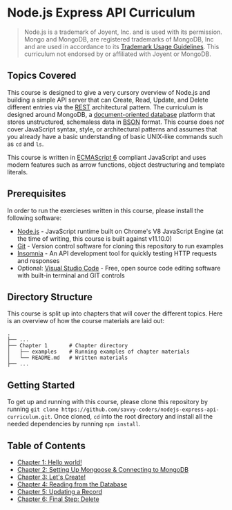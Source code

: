 # Node.js Express API Curriculum

> Node.js is a trademark of Joyent, Inc. and is used with its permission. Mongo and MongoDB, are registered trademarks of MongoDB, Inc and are used in accordance to its [Trademark Usage Guidelines](https://www.mongodb.com/legal/trademark-usage-guidelines). This curriculum not endorsed by or affiliated with Joyent or MongoDB.

## Topics Covered

This course is designed to give a very cursory overview of Node.js and building a simple API server that can Create, Read, Update, and Delete different entries via the [REST](https://en.wikipedia.org/wiki/Representational_state_transfer) architectural pattern. The curriculum is designed around MongoDB, a [document-oriented database](https://en.wikipedia.org/wiki/Document-oriented_database) platform that stores unstructured, schemaless data in [BSON](http://bsonspec.org/) format. This course does *not* cover JavaScript syntax, style, or architectural patterns and assumes that you already have a basic understanding of basic UNIX-like commands such as `cd` and `ls`.

This course is written in [ECMAScript 6](http://es6-features.org) compliant JavaScript and uses modern features such as arrow functions, object destructuring and template literals.

## Prerequisites

In order to run the exercieses written in this course, please install the following software:

- [Node.js](https://nodejs.org) - JavaScript runtime built on Chrome's V8 JavaScript Engine (at the time of writing, this course is built against v11.10.0)
- [Git](https://git-scm.com/downloads) - Version control software for cloning this repository to run examples
- [Insomnia](https://www.insomnia.rest) - An API development tool for quickly testing HTTP requests and responses
- Optional: [Visual Studio Code](https://code.visualstudio.com) - Free, open source code editing software with built-in terminal and GIT controls

## Directory Structure

This course is split up into chapters that will cover the different topics. Here is an overview of how the course materials are laid out:

```
.
├── ...
├── Chapter 1       # Chapter directory
│   ├── examples    # Running examples of chapter materials
│   └── README.md   # Written materials
├── ...
```

## Getting Started

To get up and running with this course, please clone this repository by running `git clone https://github.com/savvy-coders/nodejs-express-api-curriculum.git`. Once cloned, `cd` into the root directory and install all the needed dependencies by running `npm install`.

## Table of Contents

* [Chapter 1: Hello world!](Chapter_1)
* [Chapter 2: Setting Up Mongoose & Connecting to MongoDB](Chapter_2)
* [Chapter 3: Let's Create!](Chapter_3)
* [Chapter 4: Reading from the Database](Chapter_4)
* [Chapter 5: Updating a Record](Chapter_5)
* [Chapter 6: Final Step: Delete](Chapter_6)
